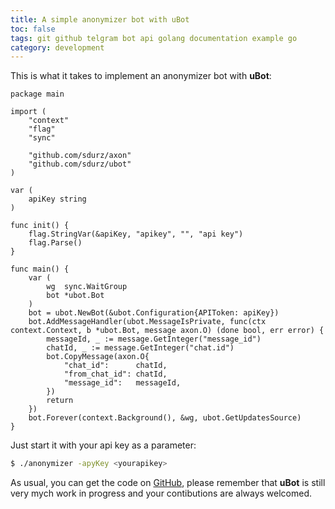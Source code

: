 ```yaml
---
title: A simple anonymizer bot with uBot
toc: false
tags: git github telgram bot api golang documentation example go
category: development
---
```


This is what it takes to implement an anonymizer bot with **uBot**:

```golang
package main

import (
	"context"
	"flag"
	"sync"

	"github.com/sdurz/axon"
	"github.com/sdurz/ubot"
)

var (
	apiKey string
)

func init() {
	flag.StringVar(&apiKey, "apikey", "", "api key")
	flag.Parse()
}

func main() {
	var (
		wg  sync.WaitGroup
		bot *ubot.Bot
	)
	bot = ubot.NewBot(&ubot.Configuration{APIToken: apiKey})
	bot.AddMessageHandler(ubot.MessageIsPrivate, func(ctx context.Context, b *ubot.Bot, message axon.O) (done bool, err error) {
		messageId, _ := message.GetInteger("message_id")
		chatId, _ := message.GetInteger("chat.id")
		bot.CopyMessage(axon.O{
			"chat_id":      chatId,
			"from_chat_id": chatId,
			"message_id":   messageId,
		})
		return
	})
	bot.Forever(context.Background(), &wg, ubot.GetUpdatesSource)
}
```

Just start it with your api key as a parameter:
```bash
$ ./anonymizer -apyKey <yourapikey>
```

As usual, you can get the code on [GitHub](https://github.com/sdurz/anonymizerbot), please remember that **uBot** is still very mych work in progress and your contibutions
are always welcomed.